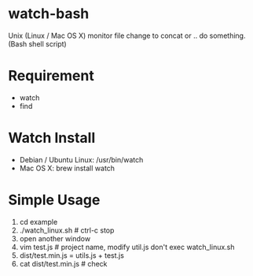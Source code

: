# watch-bash
Unix (Linux / Mac OS X) monitor file change to concat or .. do something. (Bash shell script)

Requirement
=============
 * watch
 * find

Watch Install
=============
 * Debian / Ubuntu Linux: /usr/bin/watch
 * Mac OS X: brew install watch

Simple Usage
=============
 1. cd example
 2. ./watch_linux.sh # ctrl-c stop
 3. open another window
 4. vim test.js # project name, modify util.js don't exec watch_linux.sh
 5. dist/test.min.js = utils.js + test.js
 6. cat dist/test.min.js # check
